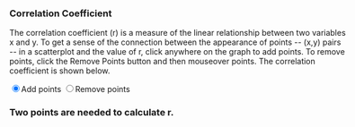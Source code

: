 
<script src="https://d3js.org/d3.v4.min.js"></script>



<div style="width: 600px">
	
<h3>Correlation Coefficient</h3>
	  
<p>The correlation coefficient (r) is a measure of the linear relationship
	  between two variables x and y. To get a sense of the connection between the
	  appearance of points -- (x,y) pairs --  in a scatterplot and the value of r,
	  click anywhere on the graph to add points. To remove points, click the Remove 
	  Points button and then mouseover points. The correlation coefficient is shown below.</p>
	  
</div>
	
<p>
<input type="radio" name="typeofaction" value="add" checked="true">Add points
<input type="radio" name="typeofaction" value="remove">Remove points
</p>
		
<h3 id="r">Two points are needed to calculate r.</h3>
	  
<script type="text/javascript">

  var action = "add";
	
//Width and height of svg
  var w = 600;
  var h = 400;
  var padding = 30;
			
// axis min / max
  var xmin = -50;
  var xmax = 50;
  var ymin = -30;
  var ymax = 30;
		
// Scale functions

var xScale = d3.scaleLinear()
  .domain([xmin, xmax])
  .range([padding, w - padding * 2]);

var yScale = d3.scaleLinear()
  .domain([ymin, ymax])
  .range([h - padding, padding]);
								 		 

// Axes
  var xAxis = d3.axisBottom()
    .scale(xScale).ticks(5);

  var yAxis = d3.axisLeft()
    .scale(yScale).ticks(5);

//Create SVG element
  var svg = d3.select("div")
    .append("svg")
      .attr("width", w)
      .attr("height", h)
      .attr("x", "100");			
			
			
//Create X axis
  svg.append("g")
    .attr("transform", `translate(0, ${yScale(0)})`)
		.call(xAxis);
			
//Create Y axis
  svg.append("g")
    .attr("transform", `translate(${xScale(0)}, 0)`)
    .call(yAxis);
				
//On radio button change, update styling
  d3.selectAll("input")
    .on("click", function() {
					action = d3.select(this).node().value;
			  });
				
// Update stats function
			
  var updatestats = function() {
			
    var data = d3.selectAll("circle").data();
				
		if(data.length < 2) {
					d3.select("h3#r").text("Two points are needed to calculate r.");
					return;
					}
			      
		x = data.map(d => d[0]);
			
		y = data.map(d => d[1]);	
				  
		Sxx = d3.sum(x.map(d => Math.pow(d-d3.mean(x), 2)));
			
		Sxy = d3.sum(x.map( (d, i) => (x[i]-d3.mean(x))*(y[i]-d3.mean(y))));
			
		Syy = d3.sum(y.map(d => Math.pow(d-d3.mean(y), 2)));
			
		corrcoef = Sxy/(Math.sqrt(Sxx)*Math.sqrt(Syy));
			  
		d3.select("h3#r").text(`r = ${corrcoef.toFixed(2)}`);
			}
			
// Click behavior	
				
	svg.on("click", function() {
			
	if(action === "add") {

// add a point

	var new_x = xScale.invert(d3.mouse(this)[0]);
				
	var new_y = yScale.invert(d3.mouse(this)[1]);
		
	svg.append("circle")
	  .data([[new_x, new_y]])
		.attr("cx", d => xScale(d[0]))
		.attr("cy", d => yScale(d[1]))
		.attr("r", "5")
		.attr("fill", "red")
		.on("mouseover", function () {
		  if (action === "remove") {
			   d3.select(this).remove();
			   updatestats();
			   }
			 });  
			               
		 updatestats(); 
			  
		}		
		
	});

</script>
